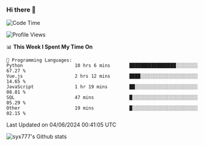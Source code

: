 ### Hi there 👋

<!--
**syx777/syx777** is a ✨ _special_ ✨ repository because its `README.md` (this file) appears on your GitHub profile.

Here are some ideas to get you started:

- 🔭 I’m currently working on ...
- 🌱 I’m currently learning ...
- 👯 I’m looking to collaborate on ...
- 🤔 I’m looking for help with ...
- 💬 Ask me about ...
- 📫 How to reach me: ...
- 😄 Pronouns: ...
- ⚡ Fun fact: ...
-->
<!--START_SECTION:waka-->
![Code Time](http://img.shields.io/badge/Code%20Time-115%20hrs%2059%20mins-blue)

![Profile Views](http://img.shields.io/badge/Profile%20Views-105-blue)

📊 **This Week I Spent My Time On** 

```text
💬 Programming Languages: 
Python                   10 hrs 6 mins       █████████████████░░░░░░░░   67.27 % 
Vue.js                   2 hrs 12 mins       ████░░░░░░░░░░░░░░░░░░░░░   14.65 % 
JavaScript               1 hr 19 mins        ██░░░░░░░░░░░░░░░░░░░░░░░   08.81 % 
SQL                      47 mins             █░░░░░░░░░░░░░░░░░░░░░░░░   05.29 % 
Other                    19 mins             █░░░░░░░░░░░░░░░░░░░░░░░░   02.15 % 
```


 Last Updated on 04/06/2024 00:41:05 UTC
<!--END_SECTION:waka-->

![syx777's Github stats](https://github-readme-stats.vercel.app/api?username=syx777&show_icons=true&count_private=true&t=123456)
